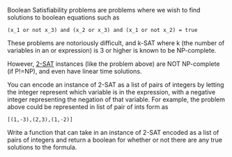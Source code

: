 Boolean Satisfiability problems are problems where we wish to find solutions to boolean equations such as 

    (x_1 or not x_3) and (x_2 or x_3) and (x_1 or not x_2) = true

These problems are notoriously difficult, and k-SAT where k (the number of variables in an or expression) is 3 or higher is known to be 
NP-complete.

However, [2-SAT](http://en.wikipedia.org/wiki/2-satisfiability) instances (like the problem above) are NOT NP-complete (if P!=NP), and even have linear time solutions.

You can encode an instance of 2-SAT as a list of pairs of integers by letting the integer represent which variable is in the expression, with a negative integer representing the negation of that variable.  For example, the problem above could be represented in list of pair of ints form as 

    [(1,-3),(2,3),(1,-2)]

Write a function that can take in an instance of 2-SAT encoded as a list of pairs of integers and return a boolean for whether or not there are any true solutions to the formula.  